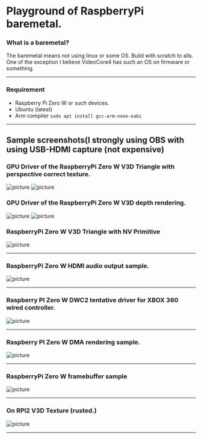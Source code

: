 # Playground of RaspberryPi baremetal.

### What is a baremetal?

The baremetal means not using linux or some OS.
Build with scratch to alls. One of the exception I believe VideoCore4 has such an OS on firmware or something.

----

### Requirement

- Raspberry Pi Zero W or such devices.
- Ubuntu (latest)
- Arm compiler `sudo apt install gcc-arm-none-eabi`

----

## Sample screenshots(I strongly using OBS with using USB-HDMI capture (not expensive)

### GPU Driver of the RaspberryPi Zero W V3D Triangle with perspective correct texture.
![picture](https://github.com/kumaashi/RaspberryPI/blob/master/image/rpizero_v3d_tex_06_02_moya.png "Raspberry Pi Zero W V3D texture demo 2")
![picture](https://github.com/kumaashi/RaspberryPI/blob/master/image/rpizero_v3d_tex_06_02.png "Raspberry Pi Zero W V3D texture demo 2")

### GPU Driver of the RaspberryPi Zero W V3D depth rendering.
![picture](https://github.com/kumaashi/RaspberryPI/blob/master/image/rpizero_v3d_tex_06_02_depth.png "Raspberry Pi Zero W V3D texture demo 2")
![picture](https://github.com/kumaashi/RaspberryPI/blob/master/image/rpizero_v3d_tex_06.png "Raspberry Pi Zero W V3D texture demo")

### RaspberryPi Zero W V3D Triangle with NV Primitive
![picture](https://github.com/kumaashi/RaspberryPI/blob/master/image/rpizero_v3d_04.png "Raspberry Pi Zero W V3D Demo")

----
### RaspberryPi Zero W HDMI audio output sample.
![picture](https://github.com/kumaashi/RaspberryPI/blob/master/image/rpizero_hdmi_audio02.png "RPIZERO w HDMI audio sample")

----
### Raspberry PI Zero W DWC2 tentative driver for XBOX 360 wired controller.
![picture](https://github.com/kumaashi/RaspberryPI/blob/master/image/dwc2_usb03.png "RPIZERO w USB03 sample")

----
### Raspberry PI Zero W DMA rendering sample.
![picture](https://github.com/kumaashi/RaspberryPI/blob/master/image/rpizero_dma01.png "RPIZERO W DMA rendering sample")

----
### RaspberryPi Zero W framebuffer sample
![picture](https://github.com/kumaashi/RaspberryPI/blob/master/image/rpizero_framebuffer.png "RPIZERO w framebuffer sample")

----
### On RPI2 V3D Texture  (rusted.)
![picture](https://github.com/kumaashi/RaspberryPI/blob/master/image/test0.jpg "nan picture")

----


